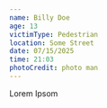 ```yaml
---
name: Billy Doe
age: 13
victimType: Pedestrian
location: Some Street
date: 07/15/2025
time: 21:03
photoCredit: photo man
---
```

Lorem Ipsom
